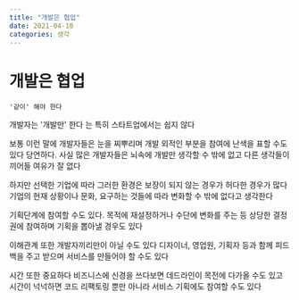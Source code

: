 ```yaml
---
title: "개발은 협업"
date: 2021-04-10
categories: 생각
---
```


# 개발은 협업

    '같이' 해야 한다

개발자는 '개발만' 한다 는 특히 스타트업에서는 쉽지 않다

보통 이런 말에 개발자들은 눈을 찌뿌리며 개발 외적인 부분을 참여에 난색을 표할 수도 있다
당연하다. 사실 많은 개발자들은 뇌속에 개발만 생각할 수 밖에 없고 다른 생각들이 끼어들 여유가 잘 없다

하지만 선택한 기업에 따라 그러한 환경은 보장이 되지 않는 경우가 허다한 경우가 많다
기업의 현재 상황이나 문화, 요구하는 것들에 따라 변화할 수 밖에 없다고 생각한다

기획단계에 참여할 수도 있다.
목적에 재설정하거나 수단에 변화를 주는 등 상당한 결정권에 참여하며 기획을 뽑아낼 경우도 있다

이해관계 또한 개발자끼리만이 아닐 수도 있다
디자이너, 영업원, 기획자 등과 함께 피드백을 주고 받으며 서비스를 만들어야 할 수도 있다

시간 또한 중요하다
비즈니스에 신경을 쓰다보면 데드라인이 목전에 다가올 수도 있고 시간이 넉넉하면 코드 리팩토링 뿐만 아니라 서비스 기획에도 참여할 수도 있다
